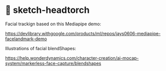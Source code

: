 # 🎈 sketch-headtorch

Facial trackign based on this Mediapipe demo:

https://devlibrary.withgoogle.com/products/ml/repos/jays0606-mediapipe-facelandmark-demo

Illustrations of facial blendShapes:

https://help.wonderdynamics.com/character-creation/ai-mocap-system/markerless-face-capture/blendshapes
